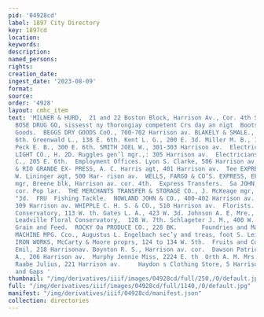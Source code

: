 ```yaml
---
pid: '04928cd'
label: 1897 City Directory
key: 1897cd
location: 
keywords: 
description: 
named_persons: 
rights: 
creation_date: 
ingest_date: '2023-08-09'
format: 
source: 
order: '4928'
layout: cmhc_item
text: 'MILNER & HURD,  21 and 22 Boston Block, Harrison Av., Cor. 4th St.      Insurance        THE
  BOSE DRUG GO, sissesst ny thorongiay competent Crs day an nigt  Boots and Shoes  304  Dry
  Goods.  BEGGS DRY GOODS CoO., 700-702 Harrison av. BLAKELY & SMALE., 142-144 E.
  6th. Greenwald L., 138 E. 6th. Kent L. G., 200 E. 3d. Miller M. B., 123 W. Chestnut.
  Peck E. B., 300 E. 6th. SMITH JOEL W., 301-303 Harrison av.  Electric Light Companies.  LEADVILLE
  LIGHT CO., H. 2D. Ruggles gen’l mgr.,: 305 Harrison av.  Electricians. Brown KE.
  C., 205 E. 6th.  Employment Offices. Lyon S. Clarke, 506 Harrison av.  Express Companies.  DENVER
  & RIO GRANDE EX- PRESS, A. C. Harris agt, 401 Harrison av.  Tee EXPRESS CO.,  C.
  W. Lininger agt, 500 Har- rison av.  WELLS, FARGO & CO’S. EXPRESS, EF. J. Ballinger
  mgr, Breene blk, Harrison av. cor. 4th.  Express Transfers.  Sa JOHN, 145 EB. 6th
  cor. Pop lar.  THE MERCHANTS TRANSFER & STORAGE CO., J. McKeage mgr, 214-216 EB.
  "3d.  FRU  Fishing Tackle.  NOWLAND JOHN & CO., 400-402 Harrison av. RICHEY BROS.,
  309 Harrison av. WHIPPLE C. H. S. & CO., 510 Harrison av.  Florists. Cloud City
  Conservatory, 113 W. th. Gates L. A., 423 W. 3d. Johnson A. E. Mre., 130 E. 4th.
  Leadville Floral Conservatory,  128 W. 7th. Schlageter J. M., 400 W. 6th.  Flour,
  Grain and Feed.  ROCKY Oa PRODUCE CO., 228 BK.       Foundries and Machine Shops.  ENGELBACH
  MACHINE MPG. Cco., Augustus L. Engelbach sec’y and treas, foot S. Leiter av.  EXCELSIOR
  IRON WORKS, McCarty & Moore proprs, 124 to 134 W. 5th.  Fruits and Confectionery.  Bertagnoli
  Emil, 218 Harrisonav. Boynton R. S., Harrison av. cor.  Dawson Patrick, 200 E. 5th.  Maffei
  A., 206 Harrison av.  Murphy Jennie Miss, 2224 E. th  Orth A. M. Mrs., 304 E. 6th.
  Raabe Julius, 221 Harrison av.     Haydon s Clothing Store, 5 Harrison Av.  Hats
  and Gaps '
thumbnail: "/img/derivatives/iiif/images/04928cd/full/250,/0/default.jpg"
full: "/img/derivatives/iiif/images/04928cd/full/1140,/0/default.jpg"
manifest: "/img/derivatives/iiif/04928cd/manifest.json"
collection: directories
---
```

